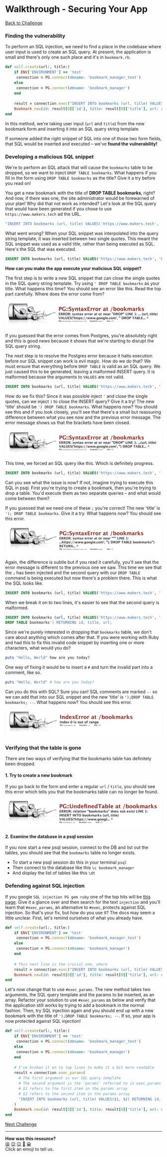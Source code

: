# Walkthrough - Securing Your App

[Back to Challenge](../12_securing_your_app.md)

### Finding the vulnerability

To perform an SQL injection, we need to find a place in the codebase where user input is used to create an SQL query. At present, the application is small and there's only one such place and it's in `bookmark.rb`.

```ruby
def self.create(url:, title:)
    if ENV['ENVIRONMENT'] == 'test'
     connection = PG.connect(dbname: 'bookmark_manager_test')
    else
     connection = PG.connect(dbname: 'bookmark_manager')
    end

    result = connection.exec("INSERT INTO bookmarks (url, title) VALUES('#{url}', '#{title}') RETURNING id, title, url;")
    Bookmark.new(id: result[0]['id'], title: result[0]['title'], url: result[0]['url'])
end
```

In this method, we're taking user input (`url` and `title`) from the new bookmark form and inserting it into an SQL query string template.

If someone added the right snippet of SQL into one of those two form fields, that SQL would be inserted and executed – we've **found the vulnerability!**

### Developing a malicious SQL snippet

We're to perform an SQL attack that will cause the `bookmarks` table to be dropped, so we want to inject `DROP TABLE bookmarks`. What happens if you fill in the form using `DROP TABLE bookmarks` as the title?  Give it a try before you read on!

You get a new bookmark with the title of **DROP TABLE bookmarks**, right? And now, if there was one, the site administrator would be forewarned of your plan! Why did that not work as intended? Let's look at the SQL query that would have been generated if you chose to use `https://www.makers.tech` ad the URL.

```ruby
"INSERT INTO bookmarks (url, title) VALUES('https://www.makers.tech', 'DROP TABLE bookmarks') RETURNING id, title, url;"
```

What went wrong? When your SQL snippet was interpolated into the query string template, it was inserted between two single quotes. This meant the SQL snippet was used as a valid title, rather than being executed as SQL.  Here's the SQL that was executed.

```sql
INSERT INTO bookmarks (url, title) VALUES('https://www.makers.tech', 'DROP TABLE bookmarks') RETURNING id, title, url;
```

**How can you make the app execute your malicious SQL snippet?**

The first step is to write a new SQL snippet that can close the single quotes in the SQL query string template. Try using `' DROP TABLE bookmarks` as your title.  What happens this time?  You should see an error like this. Read the top part carefully.  Where does the error come from?

![Successfully closed quotes](../images/close_quotes_error.png)

If you guessed that the error comes from Postgres, you're absolutely right and this is good news because it shows that we're starting to disrupt the SQL query string.

The next step is to resolve the Postgres error because it halts execution before our SQL snippet can work is evil magic. How do we do that? We must ensure that everything before `DROP TABLE` is valid as an SQL query.  We just caused this to be generated, leaving a malformed INSERT query. It is malformed because the arguments to `VALUES` are not valid.

```sql
INSERT INTO bookmarks (url, title) VALUES('https://www.makers.tech', '' DROP TABLE bookmarks') RETURNING id, title, url;
```

How do we fix this? Since it was possible inject `'` and close the single quotes, can we inject `)` to close the INSERT query?  Give it a try! The new 'title' should be `') DROP TABLE bookmarks`. What happens now? You should see this and if you look closely, you'll see that there's a small but reassuring difference between what you see now and the previous error message.  The error message shows us that the brackets have been closed.

![Successfully closed brackets](../images/close_brackets_error.png)

This time, we forced an SQL query like this. Which is definitely progress.

```sql
INSERT INTO bookmarks (url, title) VALUES('https://www.makers.tech', '') DROP TABLE bookmarks') RETURNING id, title, url;
```

Can you see what the issue is now? If not, imagine trying to execute this SQL in psql. First you're trying to create a bookmark, then you're trying to drop a table. You'd execute them as two separate queries – and what would come between them?

If you guessed that we need one of these `;` you're correct! The new 'title' is `'); DROP TABLE bookmarks`.  Give it a try.  What happens now? You should see this error.

![Successfully ended line](../images/end_of_query_error.png)

Again, the difference is subtle but if you read it carefully, you'll see that the error message is different to the previous one we saw. This time we see that the `;` has been injected and the second query with our `DROP TABLE` command is being executed but now there's a problem there.  This is what the SQL looks like.

```sql
INSERT INTO bookmarks (url, title) VALUES('https://www.makers.tech', '') DROP TABLE bookmarks') RETURNING id, title, url;
```

When we break it on to two lines, it's easier to see that the second query is malformed.

```sql
INSERT INTO bookmarks (url, title) VALUES('https://www.makers.tech', '');
DROP TABLE bookmarks') RETURNING id, title, url;
```

Since we're purely interested in dropping that `bookmarks` table, we don't care about anything which comes after that.  If you were working with Ruby and had this to fix this invalid code snippet by inserting one or more characters, what would you do?

```ruby
puts "Hello, World" how are you today?
```

One way of fixing it would be to insert a `#` and turn the invalid part into a comment, like so.

```ruby
puts "Hello, World" # how are you today?
```

Can you do this with SQL? Sure you can! SQL comments are marked `--` so we can add that into our SQL snippet and the new 'title' is `');DROP TABLE bookmarks; --`.  What happens now? You should see this error.

![Injection success](../images/sql_injection_success_error.png)

### Verifying that the table is gone

There are two ways of verifying that the bookmarks table has definitely been dropped.

#### 1. Try to create a new bookmark

If you go back to the form and enter a regular `url` / `title`, you should see this error which tells you that the bookmarks table can no longer be found.

  ![Undefined table](../images/undefined_table.png)

#### 2. Examine the database in a psql session

If you now start a new psql session, connect to the DB and list out the tables, you should see that the `bookmarks` table no longer exists.

  - To start a new psql session do this in your terminal `psql`
  - Then connect to the database like this `\c bookmark_manager`
  - And display the list of tables like this `\dt`

### Defending against SQL injection

If you google `SQL injection PG gem ruby` one of the top hits will be [this page](https://www.rubydoc.info/gems/pg/PG%2FConnection:exec_params). Give it a glance over and then search for the text `injection` and you'll learn that `#exec_params`, an alternative to `#exec`, protects against SQL injection.  So that's your fix, but how do you use it? The docs may seem a little unclear. First, let's remind ourselves of what you already have.

```ruby
def self.create(url:, title:)
    if ENV['ENVIRONMENT'] == 'test'
     connection = PG.connect(dbname: 'bookmark_manager_test')
    else
     connection = PG.connect(dbname: 'bookmark_manager')
    end

    # This next line is the crucial one, where
    result = connection.exec("INSERT INTO bookmarks (url, title) VALUES('#{url}', '#{title}') RETURNING id, title, url;")
    Bookmark.new(id: result[0]['id'], title: result[0]['title'], url: result[0]['url'])
end
```

Let's now change that to use `#exec_params`.  The new method takes two arguments, the SQL query template and the params to be inserted, as an array. Refactor your solution to use `#exec_params` as below and verify that the application still works by trying to add a bookmark in the normal fashion.  Then, try SQL injection again and you should end up with a new bookmark with the title of `');DROP TABLE bookmarks; --`.  If so, your app is now protected against SQL injection!

```ruby
def self.create(url:, title:)
    if ENV['ENVIRONMENT'] == 'test'
     connection = PG.connect(dbname: 'bookmark_manager_test')
    else
     connection = PG.connect(dbname: 'bookmark_manager')
    end

    # I've broken it on to twp lines to make it a bit more readable
    result = connection.exec_params(
      # The first argument is our SQL query template
      # The second argument is the 'params' referred to in exec_params
      # $1 refers to the first item in the params array
      # $2 refers to the second item in the params array
      "INSERT INTO bookmarks (url, title) VALUES($1, $2) RETURNING id, title, url;", [url, title]
    )
    Bookmark.new(id: result[0]['id'], title: result[0]['title'], url: result[0]['url'])
end
```

[Next Challenge](../13_deleting_bookmarks.md)

<!-- BEGIN GENERATED SECTION DO NOT EDIT -->

---

**How was this resource?**  
[😫](https://airtable.com/shrUJ3t7KLMqVRFKR?prefill_Repository=course&prefill_File=bookmark_manager/walkthroughs/12.md&prefill_Sentiment=😫) [😕](https://airtable.com/shrUJ3t7KLMqVRFKR?prefill_Repository=course&prefill_File=bookmark_manager/walkthroughs/12.md&prefill_Sentiment=😕) [😐](https://airtable.com/shrUJ3t7KLMqVRFKR?prefill_Repository=course&prefill_File=bookmark_manager/walkthroughs/12.md&prefill_Sentiment=😐) [🙂](https://airtable.com/shrUJ3t7KLMqVRFKR?prefill_Repository=course&prefill_File=bookmark_manager/walkthroughs/12.md&prefill_Sentiment=🙂) [😀](https://airtable.com/shrUJ3t7KLMqVRFKR?prefill_Repository=course&prefill_File=bookmark_manager/walkthroughs/12.md&prefill_Sentiment=😀)  
Click an emoji to tell us.

<!-- END GENERATED SECTION DO NOT EDIT -->
